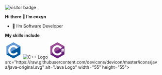 ![visitor badge](https://visitor-badge.laobi.icu/badge?page_id=eoxyn.visitor-badge)

**Hi there 👋 I’m eoxyn**
 - 👀 I’m Software Developer

**My skills include**

<img src="https://raw.githubusercontent.com/devicons/devicon/master/icons/c/c-original.svg" alt="C Logo" width="55" height="55">

<img src="https://raw.githubusercontent.com/devicons/devicon/master/icons/cpp/cpp-original.svg" alt="C++ Logo" width="55" height="55">

<img src="https://raw.githubusercontent.com/devicons/devicon/master/icons/csharp/csharp-original.svg" alt="C# Logo" width="55" height="55">
src="https://raw.githubusercontent.com/devicons/devicon/master/icons/java/java-original.svg" alt="Java Logo" width="55" height="55">







